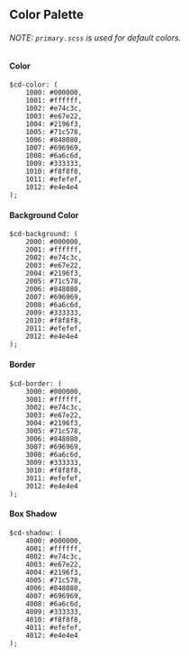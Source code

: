 ## Color Palette

###### NOTE: `primary.scss` is used for default colors.

#### Color
```
$cd-color: (
	1000: #000000,
	1001: #ffffff,
	1002: #e74c3c,
	1003: #e67e22,
	1004: #2196f3,
	1005: #71c578,
	1006: #848080,
	1007: #696969,
	1008: #6a6c6d,
	1009: #333333,
	1010: #f8f8f8,
	1011: #efefef,
	1012: #e4e4e4
);
```

#### Background Color
```
$cd-background: (
	2000: #000000,
	2001: #ffffff,
	2002: #e74c3c,
	2003: #e67e22,
	2004: #2196f3,
	2005: #71c578,
	2006: #848080,
	2007: #696969,
	2008: #6a6c6d,
	2009: #333333,
	2010: #f8f8f8,
	2011: #efefef,
	2012: #e4e4e4
);
```

#### Border
```
$cd-border: (
	3000: #000000,
	3001: #ffffff,
	3002: #e74c3c,
	3003: #e67e22,
	3004: #2196f3,
	3005: #71c578,
	3006: #848080,
	3007: #696969,
	3008: #6a6c6d,
	3009: #333333,
	3010: #f8f8f8,
	3011: #efefef,
	3012: #e4e4e4
);
```

#### Box Shadow
```
$cd-shadow: (
	4000: #000000,
	4001: #ffffff,
	4002: #e74c3c,
	4003: #e67e22,
	4004: #2196f3,
	4005: #71c578,
	4006: #848080,
	4007: #696969,
	4008: #6a6c6d,
	4009: #333333,
	4010: #f8f8f8,
	4011: #efefef,
	4012: #e4e4e4
);
```
